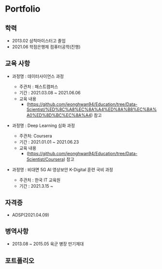 # Portfolio

## 학력

- 2013.02 삼척마이스터고 졸업
- 2021.06 학점은행제 컴퓨터공학(진행)


## 교육 사항

- 과정명 : 데이터사이언스 과정
  - 주관처 : 패스트캠퍼스
  - 기간 : 2021.03.08 ~ 2021.06.06
  - 교육 내용
    - (https://github.com/jeonghwan94/Education/tree/Data-Scientist/%ED%8C%A8%EC%8A%A4%ED%8A%B8%EC%BA%A0%ED%8D%BC%EC%8A%A4) 참고

- 과정명 : Deep Learning 심화 과정
  - 주관처: Coursera
  - 기간 : 2021.01.01 ~ 2021.06.23
  - 교육 내용
    - (https://github.com/jeonghwan94/Education/tree/Data-Scientist/Coursera) 참고

- 과정명 : 비대면 5G AI 영상보안 K-Digital 훈련 국비 과정
  - 주관처 : 한국 IT 교육원
  - 기간 : 2021.3.15 ~


## 자격증
- ADSP(2021.04.09)

## 병역사항
- 2013.08 ~ 2015.05 육군 병장 만기제대


## 포트폴리오


